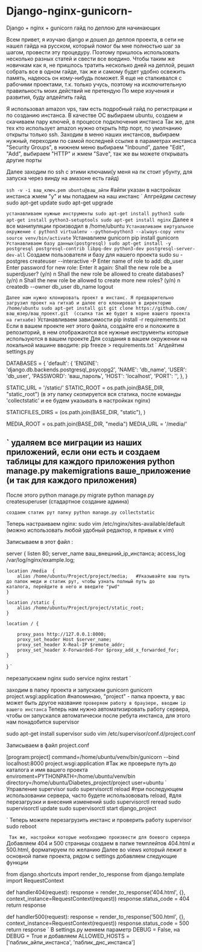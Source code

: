 # Django-nginx-gunicorn-
Django + nginx + gunicorn гайд по деплою для начинающих

Всем привет, я изучаю django и дошел до деплоя проекта, в сети не нашел гайда на русском, который помог бы мне полностью
шаг за шагом, провести эту процедуру. Поэтому пришлось использовать несколько разных статей и свести все воедино.
Чтобы таким же новичкам как я, не пришлось тратить несколько дней на деплой, решил собрать все в одном гайде,
так же и самому будет удобно освежить память, надеюсь он кому-нибудь поможет.
Я еще не сталкивался с рабочими проектами, т.к. только учусь, поэтому на исключительную правильность моих действий не претендую
По мере изучения и развития, буду апдейтить гайд


Я использовал amazon vps, там есть подробный гайд по регистрации и по созданию инстанса.
В качестве ОС выбираем ubuntu, создаем и скачиваем пару ключей, в процессе подключения инстанса
Так же, для тех кто использует amazon нужно открыть http порт, по умолчанию открыты только ssh. Заходим в меню наших инстансов, выбираем нужный, переходим по самой последней ссылке в параметрах инстанса "Security Groups", в нижнем меню выбираем "Inbound", далее "Edit", "Add", выбираем "HTTP" и жмем "Save", так же вы можете открывать другие порты
 
Далее заходим по ssh с этими ключами(у меня на пк стоит убунту, для запуска через винду на амазоне есть гайд)

`ssh -v -i ваш_ключ.pem ubuntu@ваш_айпи`    #айпи указан в настройках инстанса
жмем "y" и мы попадаем на наш инстанс
`
Апгрейдим систему
sudo apt-get update
sudo apt-get upgrade

`
устанавливаем нужные инструменты
sudo apt-get install python3
sudo apt-get install python3-setuptools
sudo apt-get install nginx
`
Далее я все манипуляции производил в /home/ubuntu
`
Устанавливаем виртуальное окружение с python3
virtualenv --python=python3 --always-copy venv
source venv/bin/activate
`
Устанавлием gunicorn
pip install gunicorn
`
Устанавливаем базу данных(postgresql)
sudo apt-get install -y postgresql postgresql-contrib libpq-dev python3-dev postgresql-server-dev-all
`
Создаем пользователя и базу для нашего проекта
sudo su - postgres
createuser --interactive -P
Enter name of role to add: db_user
Enter password for new role:
Enter it again:
Shall the new role be a superdjuser? (y/n) n
Shall the new role be allowed to create databases? (y/n) n
Shall the new role be allowed to create more new roles? (y/n) n
createdb --owner db_user db_name
logout

`
Далее нам нужно клонировать проект в инстанс. Я предварительно загрузил проект на гитхаб и далее его клонировал в директорию /home/ubuntu
sudo apt-get install git
git clone https://github.com/ваш_юзер/ваш_проект.git  (ссылка так же будет в корне вашего проекта на гитхабе)
`
Устанавливаем зависимости 
pip install -r requirements.txt
Если в вашем проекте нет этого файла, создайте его и положите в репозиторий, в нем отображаются все нужные инструменты которые используются в вашем проекте
Для создания в вашем окружении на локальной машине вводите: pip freeze > requirements.txt
`
Апдейтим settings.py

DATABASES = {
    'default': {
        'ENGINE': 'django.db.backends.postgresql_psycopg2',
        'NAME': 'db_name',
        'USER': 'db_user',
        'PASSWORD': 'ваш_пароль',
        'HOST': 'localhost',
        'PORT': '',
    },
}

STATIC_URL = '/static/'
STATIC_ROOT = os.path.join(BASE_DIR, "static_root")      (в эту папку скопируется вся статика, после команды 'collectstatic' и ее будем указывать в настройках nginx)	

STATICFILES_DIRS = (os.path.join(BASE_DIR, "static"), )		

MEDIA_ROOT = os.path.join(BASE_DIR, "media")
MEDIA_URL = '/media/'


`
удаляем все миграции из наших приложений, если они есть и создаем таблицы для каждого приложения
python manage.py makemigrations ваше_приложение  (и так для каждого приложения)
--
После этого
python manage.py migrate
python manage.py createsuperuser (стадартное создание админа)

`
создаем статик рут папку
python manage.py collectstatic
`

Теперь настраиваем nginx:
sudo vim /etc/nginx/sites-available/default    (можно использовать любой удобный редактор, я привык к vim)

Записываем в этот файл :

server {
    listen 80;
    server_name ваш_внешний_ip_инстанса;
    access_log  /var/log/nginx/example.log;

    location /media  {
        alias /home/ubuntu/Project/project/media;	#Указывайте ваш путь до папок меди и статик рут, чтобы узнать полный путь до 								каталога, перейдите в него и введите "pwd"
    }

    location /static {
        alias /home/ubuntu/Project/project/static_root;
    }

    location / {

        proxy_pass http://127.0.0.1:8000;
        proxy_set_header Host $server_name;
        proxy_set_header X-Real-IP $remote_addr;
        proxy_set_header X-Forwarded-For $proxy_add_x_forwarded_for;
    }
}
`

перезапускаем nginx 
sudo service nginx restart
`

заходим в папку проекта и запускаем gunicorn
gunicorn project.wsgi:application   			#напоминаю, "project" - папка проекта, у вас может быть другое название
`
проверяем работу в браузере, вводим ip вашего инстанса
`
Теперь нам нужно автоматизировать работу сервера, чтобы он запускался автоматически после ребута инстанса, для этого нам понадобится supervisor

sudo apt-get install supervisor
sudo vim /etc/supervisor/conf.d/project.conf

Записываем в файл project.conf

[program:project]
command=/home/ubuntu/venv/bin/gunicorn --bind localhost:8000 project.wsgi:application         #Так же проверьте путь до каталога и имя 													вашего проекта
enviroment=PYTHONPATH=/home/ubuntu/venv/bin
directory=/home/ubuntu/Diabetes_project/project
user=ubuntu
`
Управление supervisor 
sudo supervisorctl reload                   #при последующем использовании сервера, часто будете использововать reload,
                                            #для перезагрузки и внесения изменений
sudo supervisorctl reread
sudo supervisorctl update
sudo supervisorctl start django_project

`
Теперь можете перезагрузить инстанс и проверить работу supervisor
sudo reboot

`
Так же, настройки которые необходимо произвести для боевого сервера`
Добавляем 404 и 500 страницы
создаем в папке темплейтов 404.html и 500.html, форматируем по желанию
Далее во views который лежит в основной папке проекта, рядом с settings добавляем следующие функции

from django.shortcuts import render_to_response
from django.template import RequestContext


def handler404(request):
    response = render_to_response('404.html', {},
                                  context_instance=RequestContext(request))
    response.status_code = 404
    return response


def handler500(request):
    response = render_to_response('500.html', {},
                                  context_instance=RequestContext(request))
    response.status_code = 500
    return response
`
В settings.py меняем параметр DEBUG = False, на DEBUG = True
и добавляем ALLOWED_HOSTS = ['паблик_айпи_инстанса', 'паблик_днс_инстанса']



